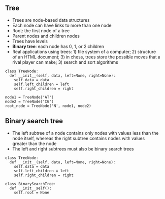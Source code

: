 ## Tree
- Trees are node-based data structures
- Each node can have links to more than one node
- Root: the first node of a tree
- Parent nodes and children nodes
- Trees have levels
- **Binary tree**: each node has 0, 1, or 2 children
- Real applications using trees: 1) file system of a computer; 2) structure of an HTML document; 3) in chess, trees store the possible moves that a rival player can make; 3) search and sort algorithms

```
class TreeNode:
  def __init__(self, data, left=None, right=None):
    self.data = data
    self.left_children = left
    self.right_children = right

node1 = TreeNode('AT')
node2 = TreeNode('CG')
root_node = TreeNode('N', node1, node2)
```

## Binary search tree
- The left subtree of a node contains only nodes with values less than the node itself, whereas the right subtree contains nodes with values greater than the node
- The left and right subtrees must also be binary search trees

```
class TreeNode:
  def __init__(self, data, left=None, right=None):
    self.data = data
    self.left_children = left
    self.right_children = right

class BinarySearchTree:
  def __init__self():
    self.root = None
```
